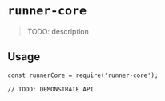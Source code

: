 # `runner-core`

> TODO: description

## Usage

```
const runnerCore = require('runner-core');

// TODO: DEMONSTRATE API
```
